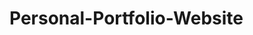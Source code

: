 # Personal-Portfolio-Website

<!-- Create Start Page -->
<!-- Start To Header -->
<!-- After The Start Of The Project, I Decided To Make It a Jack Sparrow Page -->
<!-- HOME Completed -->
<!-- ABOUT Completed -->
<!-- SKILLS Completed -->
